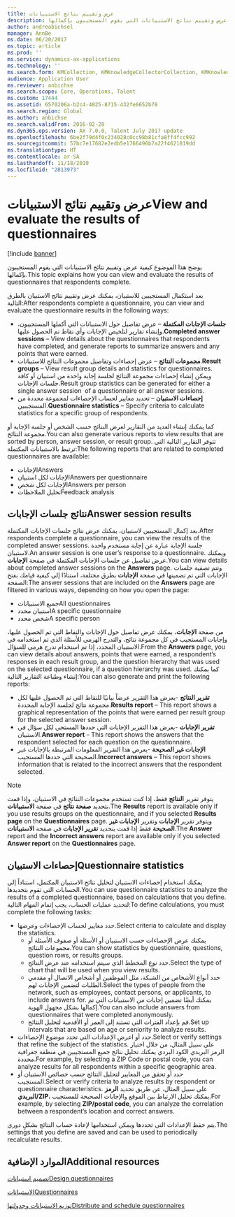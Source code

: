 ```yaml
---
title: عرض وتقييم نتائج الاستبيانات
description: يوضح هذا الموضوع كيفية عرض وتقييم نتائج الاستبيانات التي يقوم المستجيبون بإكمالها.
author: andreabichsel
manager: AnnBe
ms.date: 06/20/2017
ms.topic: article
ms.prod: ''
ms.service: dynamics-ax-applications
ms.technology: ''
ms.search.form: KMCollection, KMKnowledgeCollectorCollection, KMKnowledgeCollectorUserResults
audience: Application User
ms.reviewer: anbichse
ms.search.scope: Core, Operations, Talent
ms.custom: 17444
ms.assetid: 6570206a-b2c4-4025-8715-432fe6652b78
ms.search.region: Global
ms.author: anbichse
ms.search.validFrom: 2016-02-28
ms.dyn365.ops.version: AX 7.0.0, Talent July 2017 update
ms.openlocfilehash: 6be2f79d4f0c234028c0cc98b81cfa8ff4fcc992
ms.sourcegitcommit: 57bc7e17682e2edb5e1766496b7a22f4621819dd
ms.translationtype: HT
ms.contentlocale: ar-SA
ms.lasthandoff: 11/18/2019
ms.locfileid: "2813973"
---
```

# <a name="view-and-evaluate-the-results-of-questionnaires"></a><span data-ttu-id="ce6f4-103">عرض وتقييم نتائج الاستبيانات</span><span class="sxs-lookup"><span data-stu-id="ce6f4-103">View and evaluate the results of questionnaires</span></span>

[!include [banner](includes/banner.md)]

<span data-ttu-id="ce6f4-104">يوضح هذا الموضوع كيفية عرض وتقييم نتائج الاستبيانات التي يقوم المستجيبون بإكمالها.</span><span class="sxs-lookup"><span data-stu-id="ce6f4-104">This topic explains how you can view and evaluate the results of questionnaires that respondents complete.</span></span> 

<span data-ttu-id="ce6f4-105">بعد استكمال المستجيبين للاستبيان، يمكنك عرض وتقييم نتائج الاستبيان بالطرق التالية:</span><span class="sxs-lookup"><span data-stu-id="ce6f4-105">After respondents complete a questionnaire, you can view and evaluate the questionnaire results in the following ways:</span></span>

-   <span data-ttu-id="ce6f4-106">**جلسات الإجابات المكتملة** – عرض تفاصيل حول الاستبيانات التي أكملها المستجيبون، وإنشاء تقارير لتلخيص الإجابات وأي نقاط تم الحصول عليها.</span><span class="sxs-lookup"><span data-stu-id="ce6f4-106">**Completed answer sessions** – View details about the questionnaires that respondents have completed, and generate reports to summarize answers and any points that were earned.</span></span>
-   <span data-ttu-id="ce6f4-107">**مجموعات النتائج** – عرض إحصاءات وتفاصيل مجموعات النتائح للاستبيانات.</span><span class="sxs-lookup"><span data-stu-id="ce6f4-107">**Result groups** – View result group details and statistics for questionnaires.</span></span> <span data-ttu-id="ce6f4-108">ويمكن إنشاء إحصاءات مجموعة النتائج لجلسة إجابة واحدة من استبيان أو كافة جلسات الإجابات.</span><span class="sxs-lookup"><span data-stu-id="ce6f4-108">Result group statistics can be generated for either a single answer session  of a questionnaire or all answer sessions.</span></span>
-   <span data-ttu-id="ce6f4-109">**إحصاءات الاستبيان** – تحديد معايير لحساب الإحصاءات لمجموعة محددة من المستجيبين.</span><span class="sxs-lookup"><span data-stu-id="ce6f4-109">**Questionnaire statistics** – Specify criteria to calculate statistics for a specific group of respondents.</span></span>

<span data-ttu-id="ce6f4-110">كما يمكنك إنشاء العديد من التقارير لعرض النتائج حسب الشخص أو جلسة الإجابة أو مجموعة النتائج.</span><span class="sxs-lookup"><span data-stu-id="ce6f4-110">You can also generate various reports to view results that are sorted by person, answer session, or result group.</span></span> <span data-ttu-id="ce6f4-111">تتوفر التقارير التالية التي ترتبط بالاستبيانات المكتملة:</span><span class="sxs-lookup"><span data-stu-id="ce6f4-111">The following reports that are related to completed questionnaires are available:</span></span>

-   <span data-ttu-id="ce6f4-112">الإجابات</span><span class="sxs-lookup"><span data-stu-id="ce6f4-112">Answers</span></span>
-   <span data-ttu-id="ce6f4-113">الإجابات لكل استبيان</span><span class="sxs-lookup"><span data-stu-id="ce6f4-113">Answers per questionnaire</span></span>
-   <span data-ttu-id="ce6f4-114">الإجابات لكل شخص</span><span class="sxs-lookup"><span data-stu-id="ce6f4-114">Answers per person</span></span>
-   <span data-ttu-id="ce6f4-115">تحليل الملاحظات</span><span class="sxs-lookup"><span data-stu-id="ce6f4-115">Feedback analysis</span></span>

## <a name="answer-session-results"></a><span data-ttu-id="ce6f4-116">نتائج جلسات الإجابات</span><span class="sxs-lookup"><span data-stu-id="ce6f4-116">Answer session results</span></span>
<span data-ttu-id="ce6f4-117">بعد إكمال المستجيبين لاستبيان، يمكنك عرض نتائج جلسات الإجابات المكتملة.</span><span class="sxs-lookup"><span data-stu-id="ce6f4-117">After respondents complete a questionnaire, you can view the results of the completed answer sessions.</span></span> <span data-ttu-id="ce6f4-118">جلسة الإجابة عبارة عن إجابة مستخدم واحدة لاستبيان.</span><span class="sxs-lookup"><span data-stu-id="ce6f4-118">An answer session is one user’s response to a questionnaire.</span></span> <span data-ttu-id="ce6f4-119">ويمكنك عرض تفاصيل عن جلسات الإجابات المكتملة في صفحة **الإجابات**.</span><span class="sxs-lookup"><span data-stu-id="ce6f4-119">You can view details about completed answer sessions on the **Answers** page.</span></span> <span data-ttu-id="ce6f4-120">وتتم تصفية جلسات الإجابات التي تم تضمينها في صفحة **الإجابات** بطرق مختلفة، استنادًا إلى كيفية قيامك بفتح الصفحة:</span><span class="sxs-lookup"><span data-stu-id="ce6f4-120">The answer sessions that are included on the **Answers** page are filtered in various ways, depending on how you open the page:</span></span>

-   <span data-ttu-id="ce6f4-121">جميع الاستبيانات</span><span class="sxs-lookup"><span data-stu-id="ce6f4-121">All questionnaires</span></span>
-   <span data-ttu-id="ce6f4-122">استبيان محدد</span><span class="sxs-lookup"><span data-stu-id="ce6f4-122">A specific questionnaire</span></span>
-   <span data-ttu-id="ce6f4-123">شخص محدد</span><span class="sxs-lookup"><span data-stu-id="ce6f4-123">A specific person</span></span>

<span data-ttu-id="ce6f4-124">من صفحة **الإجابات**، يمكنك عرض تفاصيل حول الإجابات والنقاط التي تم الحصول عليها، وإجابات المستجيب في كل مجموعة نتائج، والتدرج الهرمي للأسئلة الذي تم استخدامه في الاستبيان المحدد، إذا تم استخدام تدرج هرمي للسؤال.</span><span class="sxs-lookup"><span data-stu-id="ce6f4-124">From the **Answers** page, you can view details about answers, points that were earned, a respondent’s responses in each result group, and the question hierarchy that was used on the selected questionnaire, if a question hierarchy was used.</span></span> <span data-ttu-id="ce6f4-125">كما يمكنك إنشاء وطباعة التقارير التالية:</span><span class="sxs-lookup"><span data-stu-id="ce6f4-125">You can also generate and print the following reports:</span></span>

-   <span data-ttu-id="ce6f4-126">**تقرير النتائج** -يعرض هذا التقرير عرضاً بيانيًا للنقاط التي تم الحصول عليها لكل مجموعة نتائج لجلسة الإجابة المحددة.</span><span class="sxs-lookup"><span data-stu-id="ce6f4-126">**Results report** – This report shows a graphical representation of the points that were earned per result group for the selected answer session.</span></span>
-   <span data-ttu-id="ce6f4-127">**تقرير الإجابات** -يعرض هذا التقرير الإجابات التي حددها المستجي لكل سؤال في الاستبيان.</span><span class="sxs-lookup"><span data-stu-id="ce6f4-127">**Answer report** – This report shows the answers that the respondent selected for each question on the questionnaire.</span></span>
-   <span data-ttu-id="ce6f4-128">**الإجابات غير الصحيحة** -يعرض هذا التقرير المعلومات المرتبطة بالإجابات غير الصحيحة التي حددها المستجيب.</span><span class="sxs-lookup"><span data-stu-id="ce6f4-128">**Incorrect answers** – This report shows information that is related to the incorrect answers that the respondent selected.</span></span>

> [!NOTE]
> <span data-ttu-id="ce6f4-129">يتوفر تقرير **النتائج** فقط، إذا كنت تستخدم مجموعات النتائج في الاستبيان، وإذا قمت بتحديد **صفحة نتائج** في صفحة **الاستبيانات**.</span><span class="sxs-lookup"><span data-stu-id="ce6f4-129">The **Results** report is available only if you use results groups on the questionnaire, and if you selected **Results page** on the **Questionnaires** page.</span></span> <span data-ttu-id="ce6f4-130">ويتوفر تقرير **الإجابات** وتقرير **الإجابات غير الصحيحة** فقط إذا قمت بتحديد **تقرير الإجابات** في صفحة **الاستبيانات**.</span><span class="sxs-lookup"><span data-stu-id="ce6f4-130">The **Answer** report and the **Incorrect answers** report are available only if you selected **Answer report** on the **Questionnaires** page.</span></span>

## <a name="questionnaire-statistics"></a><span data-ttu-id="ce6f4-131">إحصاءات الاستبيان</span><span class="sxs-lookup"><span data-stu-id="ce6f4-131">Questionnaire statistics</span></span>
<span data-ttu-id="ce6f4-132">يمكنك استخدام إحصاءات الاستبيان لتحليل نتائج الاستبيان المكتمل، استناداً إلى الحسابات التي تقوم بتحديدها.</span><span class="sxs-lookup"><span data-stu-id="ce6f4-132">You can use questionnaire statistics to analyze the results of a completed questionnaire, based on calculations that you define.</span></span> <span data-ttu-id="ce6f4-133">لتحديد عمليات الحساب، يجب إتمام المهام التالية:</span><span class="sxs-lookup"><span data-stu-id="ce6f4-133">To define calculations, you must complete the following tasks:</span></span>

-   <span data-ttu-id="ce6f4-134">حدد معايير لحساب الإحصاءات وعرضها.</span><span class="sxs-lookup"><span data-stu-id="ce6f4-134">Select criteria to calculate and display the statistics.</span></span>
    -   <span data-ttu-id="ce6f4-135">يمكنك عرض الإحصاءات حسب الاستبيان أو الأسئلة أو صفوف الأسئلة أو مجموعات النتائج.</span><span class="sxs-lookup"><span data-stu-id="ce6f4-135">You can show statistics by questionnaire, questions, question rows, or results groups.</span></span>
    -   <span data-ttu-id="ce6f4-136">حدد نوع المخطط الذي سيتم استخدامه عند عرض النتائج.</span><span class="sxs-lookup"><span data-stu-id="ce6f4-136">Select the type of chart that will be used when you view results.</span></span>
    -   <span data-ttu-id="ce6f4-137">حدد أنواع الأشخاص من الشبكة، مثل الموظفين أو أشخاص الاتصال أو مقدمي الطلبات لتضمين الإجابات لهم.</span><span class="sxs-lookup"><span data-stu-id="ce6f4-137">Select the types of people from the network, such as employees, contact persons, or applicants, to include answers for.</span></span> <span data-ttu-id="ce6f4-138">يمكنك أيضًا تضمين إجابات من الاستبيانات التي تم إكمالها بشكل مجهول الهوية.</span><span class="sxs-lookup"><span data-stu-id="ce6f4-138">You can also include answers from questionnaires that were completed anonymously.</span></span>
    -   <span data-ttu-id="ce6f4-139">قم بإعداد الفترات التي تستند إلى العمر أو الأقدمية لتحليل النتائج.</span><span class="sxs-lookup"><span data-stu-id="ce6f4-139">Set up intervals that are based on age or seniority to analyze results.</span></span>
-   <span data-ttu-id="ce6f4-140">حدد أو اعرض الإعدادات التي تحدد موضوع الإحصاءات.</span><span class="sxs-lookup"><span data-stu-id="ce6f4-140">Select or verify settings that refine the subject of the statistics.</span></span> <span data-ttu-id="ce6f4-141">على سبيل المثال، من خلال اختيار الرمز البريدي الكود البردي يمكنك تحليل نتائج جميع المستجيبين في منطقة جغرافية محددة.</span><span class="sxs-lookup"><span data-stu-id="ce6f4-141">For example, by selecting a ZIP Code or postal code, you can analyze results for all respondents within a specific geographic area.</span></span>
-   <span data-ttu-id="ce6f4-142">حدد أو تحقق من المعايير لتحليل النتائج حسب خصائص الاستبيان أو المستجيب.</span><span class="sxs-lookup"><span data-stu-id="ce6f4-142">Select or verify criteria to analyze results by respondent or questionnaire characteristics.</span></span> <span data-ttu-id="ce6f4-143">على سبيل المثال، عن طريق تحديد **الرمز البريدي/ZIP**، يمكنك تحليل الارتباط بين الموقع والإجابات الصحيحة للمستجيب.</span><span class="sxs-lookup"><span data-stu-id="ce6f4-143">For example, by selecting **ZIP/postal code**, you can analyze the correlation between a respondent’s location and correct answers.</span></span>

<span data-ttu-id="ce6f4-144">يتم حفظ الإعدادات التي تحددها ويمكن استخدامها لإعادة حساب النتائج بشكلٍ دوري.</span><span class="sxs-lookup"><span data-stu-id="ce6f4-144">The settings that you define are saved and can be used to periodically recalculate results.</span></span>

<a name="additional-resources"></a><span data-ttu-id="ce6f4-145">الموارد الإضافية</span><span class="sxs-lookup"><span data-stu-id="ce6f4-145">Additional resources</span></span>
--------

[<span data-ttu-id="ce6f4-146">تصميم استبيانات</span><span class="sxs-lookup"><span data-stu-id="ce6f4-146">Design questionnaires</span></span>](design-questionnaires.md)

[<span data-ttu-id="ce6f4-147">الاستبيانات</span><span class="sxs-lookup"><span data-stu-id="ce6f4-147">Questionnaires</span></span>](questionnaires.md)

[<span data-ttu-id="ce6f4-148">توزيع الاستبيانات وجدولتها</span><span class="sxs-lookup"><span data-stu-id="ce6f4-148">Distribute and schedule questionnaires</span></span>](distribute-questionnaires.md)


